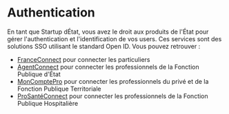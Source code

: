 # Authentication

En tant que Startup dÉtat, vous avez le droit aux produits de l'État pour gérer l'authentication et l'identification de vos users. Ces services sont des solutions SSO utilisant le standard Open ID. Vous pouvez retrouver :

- [FranceConnect](https://franceconnect.gouv.fr/partenaires) pour connecter les particuliers
- [AgentConnect](https://agentconnect.gouv.fr/) pour connecter les professionnels de la Fonction Publique d'État
- [MonComptePro](https://moncomptepro.beta.gouv.fr/partenaire) pour connecter les professionnels du privé et de la Fonction Publique Territoriale
- [ProSantéConnect](https://industriels.esante.gouv.fr/produits-et-services/pro-sante-connect) pour connecter les professionnels de la Fonction Publique Hospitalière

